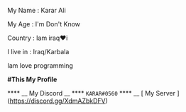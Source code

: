 My Name : Karar Ali

My Age : I'm Don't Know

Country : Iam iraq♥i

I live in : Iraq/Karbala

Iam love programming 

****#This My Profile****

**** __ My Discord __ **** `KARAR#0560`
**** __ [ My Server ] (https://discord.gg/XdmAZbkDFV)
